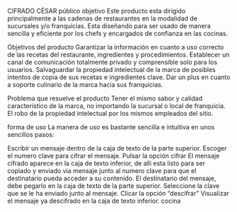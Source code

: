 CIFRADO CÉSAR
público objetivo
Este producto esta dirigido principalmente a las cadenas de restaurantes en la modalidad de sucursales y/o franquicias. Esta diseñando para ser usado de manera sencilla y eficiente por los chefs y encargados de confianza en las cocinas.

Objetivos del producto
Garantizar la información en cuanto a uso correcto de las recetas del restaurante, ingredientes y procedimientos.
Establecer un canal de comunicación totalmente privado y comprensible solo para los usuarios.
Salvaguardar la propiedad intelectual de la marca de posibles intentos de copia de sus recetas e ingredientes clave.
Dar un plus en cuanto a soporte culinario de la marca hacia sus franquicias.

Problema que resuelve el producto
Tener el mismo sabor y calidad caracteristico de la marca, no importando la sucursal o local de franquicia.
El robo de la propiedad intelectual por los mismos empleados del sitio.

forma de uso
La manera de uso es bastante sencilla e intuitiva en unos sencillos pasos:

Escribir un mensaje dentro de la caja de texto de la parte superior.
Escoger el numero clave para cifrar el mensaje.
Pulsar la opción cifrar
El mensaje cifrado aparece en la caja de texto inferior, de alli esta listo para ser copiado y enviado via mensaje junto al numero clave para que el destinatario pueda acceder a su contenido.
El destinatario del mensaje, debe pegarlo en la caja de texto de la parte superior.
Seleccione la clave que se le ha enviado junto al mensaje.
Clicar la opción “descifrar”
Visualizar el mensaje ya descifrado en la caja de texto inferior.
cocina